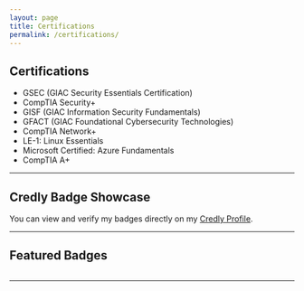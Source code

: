 ```yaml
---
layout: page
title: Certifications
permalink: /certifications/
---
```


## Certifications

- GSEC (GIAC Security Essentials Certification)
- CompTIA Security+
- GISF (GIAC Information Security Fundamentals)
- GFACT (GIAC Foundational Cybersecurity Technologies)
- CompTIA Network+
- LE-1: Linux Essentials
- Microsoft Certified: Azure Fundamentals
- CompTIA A+


---

## Credly Badge Showcase

You can view and verify my badges directly on my [Credly Profile](https://www.credly.com/users/brad-redlien.bdf8979c).

---

## Featured Badges

<div style="display: flex; flex-wrap: wrap; gap: 30px; justify-content: center;">

<div data-iframe-width="150" data-iframe-height="270" data-share-badge-id="4c24c1bc-5e01-4030-89df-50a01366dc49" data-share-badge-host="https://www.credly.com"></div>

<div data-iframe-width="150" data-iframe-height="270" data-share-badge-id="4d180dae-c9b9-45d8-9fc7-873712b6ba06" data-share-badge-host="https://www.credly.com"></div>

<div data-iframe-width="150" data-iframe-height="270" data-share-badge-id="483c36cd-99e8-46c9-af60-93c9914d7247" data-share-badge-host="https://www.credly.com"></div>

<div data-iframe-width="150" data-iframe-height="270" data-share-badge-id="61721385-7638-4076-9088-6e4bb6083576" data-share-badge-host="https://www.credly.com"></div>

<div data-iframe-width="150" data-iframe-height="270" data-share-badge-id="0ffbfeea-af0f-42e8-9d07-d75d7a325112" data-share-badge-host="https://www.credly.com"></div>

<div data-iframe-width="150" data-iframe-height="270" data-share-badge-id="0416695c-28d1-423b-976e-9b048ddb36d4" data-share-badge-host="https://www.credly.com"></div>

<div data-iframe-width="150" data-iframe-height="270" data-share-badge-id="b65ef8b6-a927-4274-a4b8-d8f4c93929ce" data-share-badge-host="https://www.credly.com"></div>

</div>

<!-- Load Credly Embed Script (only once) -->
<script type="text/javascript" async src="//cdn.credly.com/assets/utilities/embed.js"></script>

---

